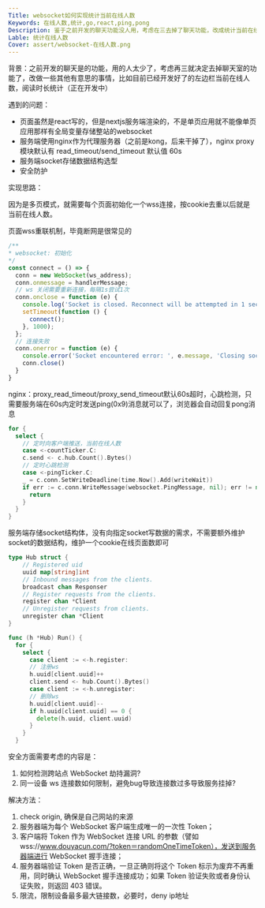 ```yaml
---
Title: websocket如何实现统计当前在线人数
Keywords: 在线人数,统计,go,react,ping,pong
Description: 鉴于之前开发的聊天功能没人用，考虑在三去掉了聊天功能，改成统计当前在线人数
Lable: 统计在线人数
Cover: assert/websocket-在线人数.png
---
```


背景：之前开发的聊天是的功能，用的人太少了，考虑再三就决定去掉聊天室的功能了，改做一些其他有意思的事情，比如目前已经开发好了的左边栏当前在线人数，阅读时长统计（正在开发中）

遇到的问题：

- 页面虽然是react写的，但是nextjs服务端渲染的，不是单页应用就不能像单页应用那样有全局变量存储整站的websocket
- 服务端使用nginx作为代理服务器（之前是kong，后来干掉了），nginx proxy模块默认有 read_timeout/send_timeout 默认值 60s
- 服务端socket存储数据结构选型
- 安全防护

实现思路：

因为是多页模式，就需要每个页面初始化一个wss连接，按cookie去重以后就是当前在线人数。

页面wss重联机制，毕竟断网是很常见的

```jsx
/**
* websocket: 初始化 
*/
const connect = () => {
  conn = new WebSocket(ws_address);
  conn.onmessage = handlerMessage;
  // ws 关闭需要重新连接，每隔1s尝试1次
  conn.onclose = function (e) {
    console.log('Socket is closed. Reconnect will be attempted in 1 second.', e.reason);
    setTimeout(function () {
      connect();
    }, 1000);
  };
  // 连接失败
  conn.onerror = function (e) {
    console.error('Socket encountered error: ', e.message, 'Closing socket');
    conn.close()
  }
}
```



nginx：proxy_read_timeout/proxy_send_timeout默认60s超时，心跳检测，只需要服务端在60s内定时发送ping(0x9)消息就可以了，浏览器会自动回复pong消息

```go
for {
  select {
    // 定时向客户端推送，当前在线人数
    case <-countTicker.C:
    c.send <- c.hub.Count().Bytes()
    // 定时心跳检测
    case <-pingTicker.C:
    _ = c.conn.SetWriteDeadline(time.Now().Add(writeWait))
    if err := c.conn.WriteMessage(websocket.PingMessage, nil); err != nil {
      return
    }
  }
}
```



服务端存储socket结构体，没有向指定socket写数据的需求，不需要额外维护socket的数据结构，维护一个cookie在线页面数即可

```go
type Hub struct {
	// Registered uid
	uuid map[string]int
	// Inbound messages from the clients.
	broadcast chan Responser
	// Register requests from the clients.
	register chan *Client
	// Unregister requests from clients.
	unregister chan *Client
}

func (h *Hub) Run() {
  for {
    select {
      case client := <-h.register:
      // 注册ws
      h.uuid[client.uuid]++
      client.send <- hub.Count().Bytes()
      case client := <-h.unregister:
      // 删除ws
      h.uuid[client.uuid]--
      if h.uuid[client.uuid] == 0 {
        delete(h.uuid, client.uuid)
      }
    }
  }
```

安全方面需要考虑的内容是：

1. 如何检测跨站点 WebSocket 劫持漏洞?
2. 同一设备  ws 连接数如何限制，避免bug导致连接数过多导致服务挂掉?

解决方法：

1. check origin, 确保是自己网站的来源
2. 服务器端为每个 WebSocket 客户端生成唯一的一次性 Token；
3. 客户端将 Token 作为 WebSocket 连接 URL 的参数（譬如 wss://www.douyacun.com/?token＝randomOneTimeToken），发送到服务器端进行 WebSocket 握手连接；
4. 服务器端验证 Token 是否正确，一旦正确则将这个 Token 标示为废弃不再重用，同时确认 WebSocket 握手连接成功；如果 Token 验证失败或者身份认证失败，则返回 403 错误。
5. 限流，限制设备最多最大链接数，必要时，deny ip地址